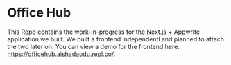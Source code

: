 # Office Hub

This Repo contains the work-in-progress for the Next.js + Appwrite application we built. We built a frontend independentl and planned to attach the two later on. You can view a demo for the frontend here: https://officehub.aishadaodu.repl.co/.
